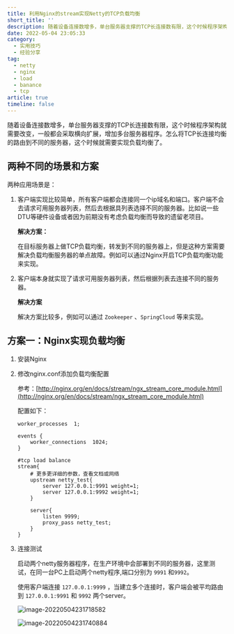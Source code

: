 ```yaml
---
title: 利用Nginx的stream实现Netty的TCP负载均衡
short_title: ''
description: 随着设备连接数增多，单台服务器支撑的TCP长连接数有限，这个时候程序架构就需要改变，一般都会采取横向扩展，增加多台服务器程序。怎么将TCP长连接均衡的路由到不同的服务器，这个时候就需要实现负载均衡了。
date: 2022-05-04 23:05:33
category:
  - 实用技巧
  - 经验分享
tag:
  - netty
  - nginx
  - load
  - banance
  - tcp
article: true
timeline: false
---
```

随着设备连接数增多，单台服务器支撑的TCP长连接数有限，这个时候程序架构就需要改变，一般都会采取横向扩展，增加多台服务器程序。怎么将TCP长连接均衡的路由到不同的服务器，这个时候就需要实现负载均衡了。

<!-- more -->

## 两种不同的场景和方案

两种应用场景是：

1. 客户端实现比较简单，所有客户端都会连接同一个ip域名和端口。客户端不会去请求可用服务器列表，然后去根据具列表选择不同的服务器。比如说一些DTU等硬件设备或者因为前期没有考虑负载均衡而导致的遗留老项目。

   **解决方案：**

   在目标服务器上做TCP负载均衡，转发到不同的服务器上，但是这种方案需要解决负载均衡服务器的单点故障。例如可以通过Nginx开启TCP负载均衡功能来实现。

2. 客户端本身就实现了请求可用服务器列表，然后根据列表去连接不同的服务器。

    **解决方案**

   解决方案比较多，例如可以通过 `Zookeeper` 、`SpringCloud` 等来实现。

## 方案一：Nginx实现负载均衡

1. 安装Nginx

2. 修改nginx.conf添加负载均衡配置

   参考：[http://nginx.org/en/docs/stream/ngx_stream_core_module.html](http://nginx.org/en/docs/stream/ngx_stream_core_module.html)

   配置如下：

   ```
   worker_processes  1;
   
   events {
       worker_connections  1024;
   }
   
   #tcp load balance
   stream{
       # 更多更详细的参数，查看文档或网络
       upstream netty_test{
           server 127.0.0.1:9991 weight=1;
           server 127.0.0.1:9992 weight=1;
       }
   
       server{
           listen 9999;
           proxy_pass netty_test;
       }
   }
   ```

3. 连接测试

   启动两个netty服务器程序，在生产环境中会部署到不同的服务器，这里测试，在同一台PC上启动两个netty程序,端口分别为 `9991` 和`9992`。

   使用客户端连接 `127.0.0.1:9999` ，当建立多个连接时，客户端会被平均路由到 `127.0.0.1:9991` 和 `9992` 两个server。

   ![image-20220504231718582](https://img1.terwer.space/image-20220504231718582.png)

   

   ![image-20220504231740884](https://img1.terwer.space/image-20220504231740884.png)